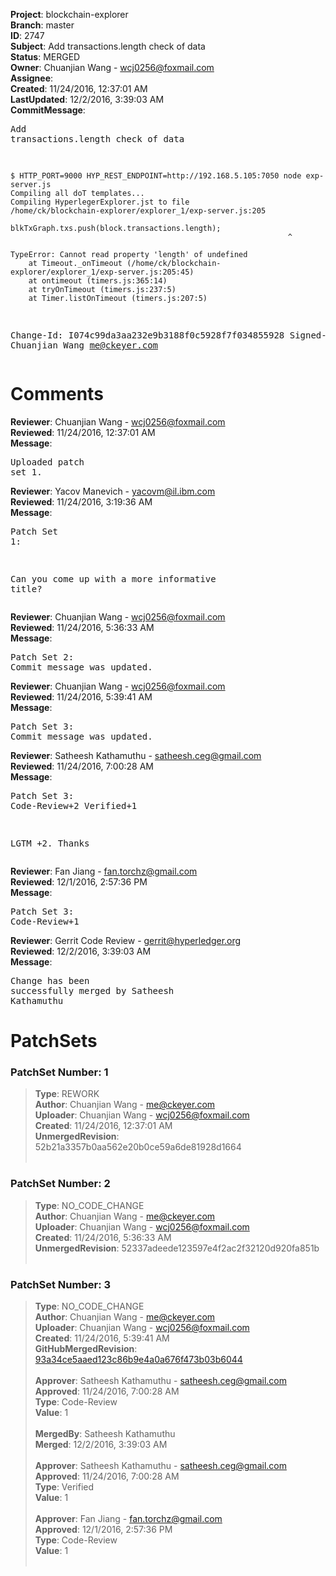 <strong>Project</strong>: blockchain-explorer<br><strong>Branch</strong>: master<br><strong>ID</strong>: 2747<br><strong>Subject</strong>: Add transactions.length check of data<br><strong>Status</strong>: MERGED<br><strong>Owner</strong>: Chuanjian Wang - wcj0256@foxmail.com<br><strong>Assignee</strong>:<br><strong>Created</strong>: 11/24/2016, 12:37:01 AM<br><strong>LastUpdated</strong>: 12/2/2016, 3:39:03 AM<br><strong>CommitMessage</strong>:<br><pre>Add transactions.length check of data

```
$ HTTP_PORT=9000 HYP_REST_ENDPOINT=http://192.168.5.105:7050 node exp-server.js
Compiling all doT templates...
Compiling HyperlegerExplorer.jst to file
/home/ck/blockchain-explorer/explorer_1/exp-server.js:205
						blkTxGraph.txs.push(block.transactions.length);
						                                      ^

TypeError: Cannot read property 'length' of undefined
    at Timeout._onTimeout (/home/ck/blockchain-explorer/explorer_1/exp-server.js:205:45)
    at ontimeout (timers.js:365:14)
    at tryOnTimeout (timers.js:237:5)
    at Timer.listOnTimeout (timers.js:207:5)
```

Change-Id: I074c99da3aa232e9b3188f0c5928f7f034855928
Signed-off-by: Chuanjian Wang <me@ckeyer.com>
</pre><h1>Comments</h1><strong>Reviewer</strong>: Chuanjian Wang - wcj0256@foxmail.com<br><strong>Reviewed</strong>: 11/24/2016, 12:37:01 AM<br><strong>Message</strong>: <pre>Uploaded patch set 1.</pre><strong>Reviewer</strong>: Yacov Manevich - yacovm@il.ibm.com<br><strong>Reviewed</strong>: 11/24/2016, 3:19:36 AM<br><strong>Message</strong>: <pre>Patch Set 1:

Can you come up with a more informative title?</pre><strong>Reviewer</strong>: Chuanjian Wang - wcj0256@foxmail.com<br><strong>Reviewed</strong>: 11/24/2016, 5:36:33 AM<br><strong>Message</strong>: <pre>Patch Set 2: Commit message was updated.</pre><strong>Reviewer</strong>: Chuanjian Wang - wcj0256@foxmail.com<br><strong>Reviewed</strong>: 11/24/2016, 5:39:41 AM<br><strong>Message</strong>: <pre>Patch Set 3: Commit message was updated.</pre><strong>Reviewer</strong>: Satheesh Kathamuthu - satheesh.ceg@gmail.com<br><strong>Reviewed</strong>: 11/24/2016, 7:00:28 AM<br><strong>Message</strong>: <pre>Patch Set 3: Code-Review+2 Verified+1

LGTM +2. Thanks</pre><strong>Reviewer</strong>: Fan Jiang - fan.torchz@gmail.com<br><strong>Reviewed</strong>: 12/1/2016, 2:57:36 PM<br><strong>Message</strong>: <pre>Patch Set 3: Code-Review+1</pre><strong>Reviewer</strong>: Gerrit Code Review - gerrit@hyperledger.org<br><strong>Reviewed</strong>: 12/2/2016, 3:39:03 AM<br><strong>Message</strong>: <pre>Change has been successfully merged by Satheesh Kathamuthu</pre><h1>PatchSets</h1><h3>PatchSet Number: 1</h3><blockquote><strong>Type</strong>: REWORK<br><strong>Author</strong>: Chuanjian Wang - me@ckeyer.com<br><strong>Uploader</strong>: Chuanjian Wang - wcj0256@foxmail.com<br><strong>Created</strong>: 11/24/2016, 12:37:01 AM<br><strong>UnmergedRevision</strong>: 52b21a3357b0aa562e20b0ce59a6de81928d1664<br><br></blockquote><h3>PatchSet Number: 2</h3><blockquote><strong>Type</strong>: NO_CODE_CHANGE<br><strong>Author</strong>: Chuanjian Wang - me@ckeyer.com<br><strong>Uploader</strong>: Chuanjian Wang - wcj0256@foxmail.com<br><strong>Created</strong>: 11/24/2016, 5:36:33 AM<br><strong>UnmergedRevision</strong>: 52337adeede123597e4f2ac2f32120d920fa851b<br><br></blockquote><h3>PatchSet Number: 3</h3><blockquote><strong>Type</strong>: NO_CODE_CHANGE<br><strong>Author</strong>: Chuanjian Wang - me@ckeyer.com<br><strong>Uploader</strong>: Chuanjian Wang - wcj0256@foxmail.com<br><strong>Created</strong>: 11/24/2016, 5:39:41 AM<br><strong>GitHubMergedRevision</strong>: [93a34ce5aaed123c86b9e4a0a676f473b03b6044](https://github.com/hyperledger/blockchain-explorer/commit/93a34ce5aaed123c86b9e4a0a676f473b03b6044)<br><br><strong>Approver</strong>: Satheesh Kathamuthu - satheesh.ceg@gmail.com<br><strong>Approved</strong>: 11/24/2016, 7:00:28 AM<br><strong>Type</strong>: Code-Review<br><strong>Value</strong>: 1<br><br><strong>MergedBy</strong>: Satheesh Kathamuthu<br><strong>Merged</strong>: 12/2/2016, 3:39:03 AM<br><br><strong>Approver</strong>: Satheesh Kathamuthu - satheesh.ceg@gmail.com<br><strong>Approved</strong>: 11/24/2016, 7:00:28 AM<br><strong>Type</strong>: Verified<br><strong>Value</strong>: 1<br><br><strong>Approver</strong>: Fan Jiang - fan.torchz@gmail.com<br><strong>Approved</strong>: 12/1/2016, 2:57:36 PM<br><strong>Type</strong>: Code-Review<br><strong>Value</strong>: 1<br><br></blockquote>